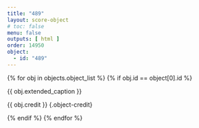 ```yaml
---
title: "489"
layout: score-object
# toc: false
menu: false
outputs: [ html ]
order: 14950
object:
  - id: "489"
---
```


{% for obj in objects.object_list %}
{% if obj.id == object[0].id %}

{{ obj.extended_caption }}

{{ obj.credit }} {.object-credit}

{% endif %}
{% endfor %}
